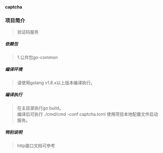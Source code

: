 #### captcha

### 项目简介
> 验证码服务

##### 依赖包
> 1.公共包go-common 

##### 编译环境
> 请使用golang v1.8.x以上版本编译执行。  

##### 编译执行
> 在主目录执行go build。   
> 编译后可执行 ./cmd/cmd -conf captcha.toml 使用项目本地配置文件启动服务。  

##### 特别说明  
> http接口文档可参考
